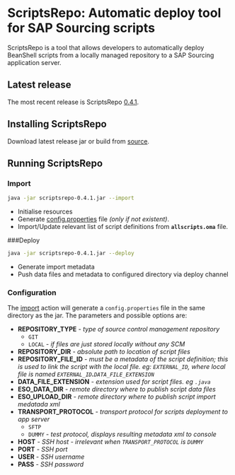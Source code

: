 # ScriptsRepo: Automatic deploy tool for SAP Sourcing scripts

ScriptsRepo is a tool that allows developers to automatically deploy BeanShell
scripts from a locally managed repository to a SAP Sourcing application server.

## Latest release
The most recent release is ScriptsRepo [0.4.1].

## Installing ScriptsRepo
Download latest release jar or build from [source].
## Running ScriptsRepo
### Import
```sh
java -jar scriptsrepo-0.4.1.jar --import
```
- Initialise resources 
- Generate [config.properties](#configuration) file *(only if not existent)*.
- Import/Update relevant list of script definitions from **`allscripts.oma`** file.

###Deploy
```sh
java -jar scriptsrepo-0.4.1.jar --deploy
```
- Generate import metadata
- Push data files and metadata to configured directory via deploy channel

### Configuration
The [import](#import) action will generate a `config.properties` file in the same directory as the jar. The parameters and possible options are:
- **REPOSITORY_TYPE** - *type of source control management repository*
    - `GIT`
    - `LOCAL` - *if files are just stored locally without any SCM*
- **REPOSITORY_DIR** - *absolute path to location of script files*
- **REPOSITORY_FILE_ID** - *must be a metadata of the script definition; this is used to link the script with the local file. eg: `EXTERNAL_ID`, where local file is named `EXTERNAL_ID`**.**`DATA_FILE_EXTENSION`*
- **DATA_FILE_EXTENSION** - *extension used for script files. eg `.java`*
- **ESO_DATA_DIR** - *remote directory where to publish script data files*
- **ESO_UPLOAD_DIR** - *remote directory where to publish script import medatada xml*
- **TRANSPORT_PROTOCOL** - *transport protocol for scripts deployment to app server*
    - `SFTP`
    - `DUMMY` - *test protocol, displays resulting metadata xml to console*
- **HOST** - *SSH host - irrelevant when `TRANSPORT_PROTOCOL` is `DUMMY`*
- **PORT** - *SSH port*
- **USER** - *SSH username*
- **PASS** - *SSH password*


[0.4.1]:https://sourceforge.net/projects/scriptsrepo/
[source]:https://github.com/bogdan-toma/scriptsrepo
